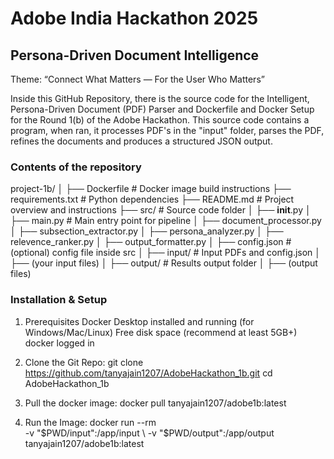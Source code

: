 # Adobe India Hackathon 2025
## Persona-Driven Document Intelligence
Theme: “Connect What Matters — For the User Who Matters”

Inside this GitHub Repository, there is the source code for the Intelligent, Persona-Driven Document (PDF) Parser and Dockerfile and Docker Setup for the Round 1(b) of the Adobe Hackathon. This source code contains a program, when ran, it processes PDF's in the "input" folder, parses the PDF, refines the documents and produces a structured JSON output.

### Contents of the repository
project-1b/
│
├── Dockerfile                 # Docker image build instructions
├── requirements.txt           # Python dependencies
├── README.md                  # Project overview and instructions
├── src/                       # Source code folder
│   ├── __init__.py
│   ├── main.py                # Main entry point for pipeline
│   ├── document_processor.py
│   ├── subsection_extractor.py
│   ├── persona_analyzer.py
│   ├── relevence_ranker.py
│   ├── output_formatter.py
│   ├── config.json            # (optional) config file inside src
│
├── input/                     # Input PDFs and config.json
│   ├── (your input files)
│
├── output/                    # Results output folder
│   ├── (output files)


### Installation & Setup

1) Prerequisites
    Docker Desktop installed and running (for Windows/Mac/Linux)
    Free disk space (recommend at least 5GB+)
    docker logged in

2) Clone the Git Repo:
   git clone https://github.com/tanyajain1207/AdobeHackathon_1b.git
   cd AdobeHackathon_1b

3) Pull the docker image:
   docker pull tanyajain1207/adobe1b:latest

4) Run the Image:
  docker run --rm \
  -v "$PWD/input":/app/input \
  -v "$PWD/output":/app/output \
  tanyajain1207/adobe1b:latest



